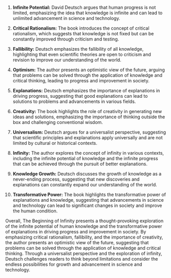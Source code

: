 1. **Infinite Potential:** David Deutsch argues that human progress is not limited, emphasizing the idea that knowledge is infinite and can lead to unlimited advancement in science and technology.

2. **Critical Rationalism:** The book introduces the concept of critical rationalism, which suggests that knowledge is not fixed but can be constantly improved through criticism and testing.

3. **Fallibility:** Deutsch emphasizes the fallibility of all knowledge, highlighting that even scientific theories are open to criticism and revision to improve our understanding of the world.

4. **Optimism:** The author presents an optimistic view of the future, arguing that problems can be solved through the application of knowledge and critical thinking, leading to progress and improvement in society.

5. **Explanations:** Deutsch emphasizes the importance of explanations in driving progress, suggesting that good explanations can lead to solutions to problems and advancements in various fields.

6. **Creativity:** The book highlights the role of creativity in generating new ideas and solutions, emphasizing the importance of thinking outside the box and challenging conventional wisdom.

7. **Universalism:** Deutsch argues for a universalist perspective, suggesting that scientific principles and explanations apply universally and are not limited by cultural or historical contexts.

8. **Infinity:** The author explores the concept of infinity in various contexts, including the infinite potential of knowledge and the infinite progress that can be achieved through the pursuit of better explanations.

9. **Knowledge Growth:** Deutsch discusses the growth of knowledge as a never-ending process, suggesting that new discoveries and explanations can constantly expand our understanding of the world.

10. **Transformative Power:** The book highlights the transformative power of explanations and knowledge, suggesting that advancements in science and technology can lead to significant changes in society and improve the human condition.

Overall, The Beginning of Infinity presents a thought-provoking exploration of the infinite potential of human knowledge and the transformative power of explanations in driving progress and improvement in society. By emphasizing critical rationalism, fallibility, and the importance of creativity, the author presents an optimistic view of the future, suggesting that problems can be solved through the application of knowledge and critical thinking. Through a universalist perspective and the exploration of infinity, Deutsch challenges readers to think beyond limitations and consider the endless possibilities for growth and advancement in science and technology.